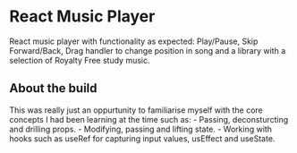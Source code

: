 # React Music Player

React music player with functionality as expected: Play/Pause, Skip Forward/Back, Drag handler to change position in song and a library with a selection of Royalty Free study music.

## About the build

This was really just an oppurtunity to familiarise myself with
                the core concepts I had been learning at the time such as:
                - Passing, deconsturcting and drilling props.
                - Modifying, passing and lifting state.
                - Working with hooks such as useRef for capturing input values,
                usEffect and useState.
                
